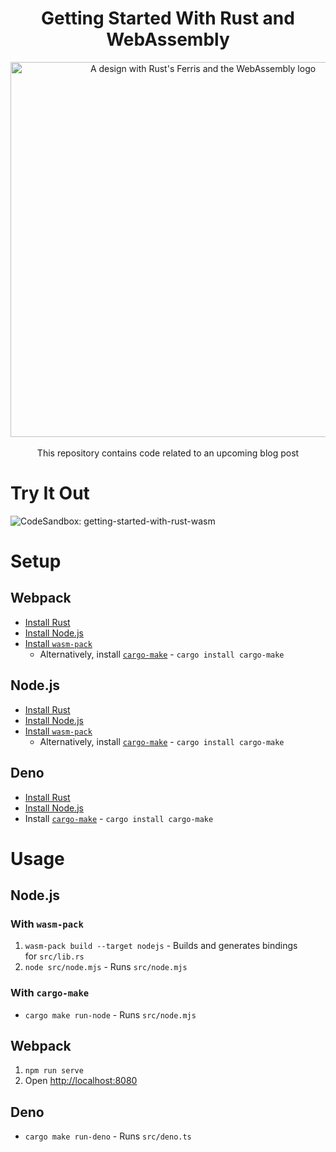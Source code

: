 <h1 align="center"> Getting Started With Rust and WebAssembly</h1>

<p align="center">
  <img width="600" alt="A design with Rust's Ferris and the WebAssembly logo" src=https://github.com/grafbase/getting-started-with-rust-wasm/assets/14347895/384e5505-d68d-466a-a280-5fd95eb52853"></img><br /><br />
  This repository contains code related to an upcoming blog post
</p>

# Try It Out

![CodeSandbox: getting-started-with-rust-wasm](https://img.shields.io/badge/CodeSandbox-getting--started--with--rust--wasm-866eff?labelColor=343434&link=https://codesandbox.io/p/sandbox/github/grafbase/getting-started-with-rust-wasm)

# Setup

## Webpack

- [Install Rust](https://www.rust-lang.org/learn/get-started)
- [Install Node.js](https://nodejs.dev/)
- [Install `wasm-pack`](https://rustwasm.github.io/wasm-pack/installer/)
  - Alternatively, install [`cargo-make`](https://github.com/sagiegurari/cargo-make) - `cargo install cargo-make`

## Node.js

- [Install Rust](https://www.rust-lang.org/learn/get-started)
- [Install Node.js](https://nodejs.dev/)
- [Install `wasm-pack`](https://rustwasm.github.io/wasm-pack/installer/)
  - Alternatively, install [`cargo-make`](https://github.com/sagiegurari/cargo-make) - `cargo install cargo-make`

## Deno

- [Install Rust](https://www.rust-lang.org/learn/get-started)
- [Install Node.js](https://nodejs.dev/)
- Install [`cargo-make`](https://github.com/sagiegurari/cargo-make) - `cargo install cargo-make`

# Usage

## Node.js

### With `wasm-pack`

1. `wasm-pack build --target nodejs` - Builds and generates bindings for `src/lib.rs`
2. `node src/node.mjs` - Runs `src/node.mjs`

### With `cargo-make`

- `cargo make run-node` - Runs `src/node.mjs`

## Webpack

1. `npm run serve`
2. Open [http://localhost:8080](http://localhost:8080/)

## Deno

- `cargo make run-deno` - Runs `src/deno.ts`

